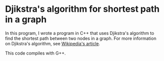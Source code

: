 Djikstra's algorithm for shortest path in a graph
====

In this program, I wrote a program in C++ that uses Djikstra's algorithm to find the shortest path between two nodes in a graph. For more information on Djikstra's algorithm, see <a href="http://en.wikipedia.org/wiki/Dijkstra's_algorithm">Wikipedia's article</a>.

This code compiles with G++.
